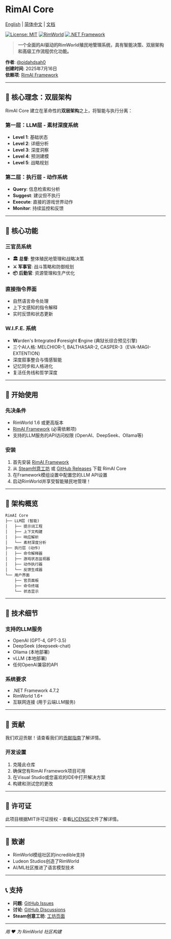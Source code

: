 # RimAI Core

[English](README.md) | [简体中文](README_zh-CN.md) | [文档](docs/)

[![License: MIT](https://img.shields.io/badge/License-MIT-yellow.svg)](https://opensource.org/licenses/MIT)
[![RimWorld](https://img.shields.io/badge/RimWorld-1.6-brightgreen.svg)](https://rimworldgame.com/)
[![.NET Framework](https://img.shields.io/badge/.NET%20Framework-4.7.2-blue.svg)](https://dotnet.microsoft.com/download/dotnet-framework)

> **一个全面的AI驱动的RimWorld殖民地管理系统，具有智能决策、双层架构和高级工作流程优化功能。**

**作者**: [@oidahdsah0](https://github.com/oidahdsah0)  
**创建时间**: 2025年7月16日  
**依赖项**: [RimAI Framework](https://github.com/oidahdsah0/Rim_AI_Framework)

---

## 🧠 **核心理念：双层架构**

RimAI Core 建立在革命性的**双层架构**之上，将智能与执行分离：

### **第一层：LLM层 - 素材深度系统**
- **Level 1**: 基础状态
- **Level 2**: 详细分析
- **Level 3**: 深度洞察
- **Level 4**: 预测建模
- **Level 5**: 战略规划

### **第二层：执行层 - 动作系统**
- **Query**: 信息检索和分析
- **Suggest**: 建议但不执行
- **Execute**: 直接的游戏世界动作
- **Monitor**: 持续监控和反馈

---

## 🎯 **核心功能**

### **三官员系统**
- **🏛️ 总督**: 整体殖民地管理和战略决策
- **⚔️ 军事官**: 战斗策略和防御规划
- **📦 后勤官**: 资源管理和生产优化

### **直接指令界面**
- 自然语言命令处理
- 上下文感知的指令解释
- 实时反馈和状态更新

### **W.I.F.E. 系统**
- **W**arden's **I**ntegrated **F**oresight **E**ngine (典狱长综合预见引擎)
- 三个AI人格: MELCHIOR-1, BALTHASAR-2, CASPER-3（EVA-MAGI-EXTENTION）
- 深度叙事整合与情感智能
- 记忆同步和人格进化
- 复活任务线和哲学深度

---

## 🚀 **开始使用**

### **先决条件**
- RimWorld 1.6 或更高版本
- [RimAI Framework](https://github.com/oidahdsah0/Rim_AI_Framework) (必需依赖项)
- 支持的LLM服务的API访问权限 (OpenAI、DeepSeek、Ollama等)

### **安装**
1. 首先安装 [RimAI Framework](https://github.com/oidahdsah0/Rim_AI_Framework)
2. 从 [Steam创意工坊](https://steamcommunity.com/sharedfiles/filedetails/?id=TBD) 或 [GitHub Releases](https://github.com/oidahdsah0/Rimworld_AI_Core/releases) 下载 RimAI Core
3. 在Framework模组设置中配置您的LLM API设置
4. 启动RimWorld并享受智能殖民地管理！

---

## 📐 **架构概览**

```
RimAI Core
├── LLM层 (智能)
│   ├── 提示词工程
│   ├── 上下文构建
│   ├── 响应解析
│   └── 素材深度分析
├── 执行层 (动作)
│   ├── 命令解释器
│   ├── 游戏状态监视器
│   ├── 动作执行器
│   └── 反馈生成器
└── 用户界面
    ├── 官员面板
    ├── 命令终端
    └── 状态显示
```

---

## 🔧 **技术细节**

### **支持的LLM服务**
- OpenAI (GPT-4, GPT-3.5)
- DeepSeek (deepseek-chat)
- Ollama (本地部署)
- vLLM (本地部署)
- 任何OpenAI兼容的API

### **系统要求**
- .NET Framework 4.7.2
- RimWorld 1.6+
- 互联网连接 (用于云端LLM服务)

---

## 🤝 **贡献**

我们欢迎贡献！请查看我们的[贡献指南](CONTRIBUTING.md)了解详情。

### **开发设置**
1. 克隆此仓库
2. 确保您有RimAI Framework项目可用
3. 在Visual Studio或您喜欢的IDE中打开解决方案
4. 构建和测试您的更改

---

## 📄 **许可证**

此项目根据MIT许可证授权 - 查看[LICENSE](LICENSE)文件了解详情。

---

## 🙏 **致谢**

- RimWorld模组社区的incredible支持
- Ludeon Studios创造了RimWorld
- AI/ML社区推进了语言模型技术

---

## 📞 **支持**

- **问题**: [GitHub Issues](https://github.com/oidahdsah0/Rimworld_AI_Core/issues)
- **讨论**: [GitHub Discussions](https://github.com/oidahdsah0/Rimworld_AI_Core/discussions)
- **Steam创意工坊**: [工坊页面](https://steamcommunity.com/sharedfiles/filedetails/?id=TBD)

---

*用 ❤️ 为 RimWorld 社区构建*
